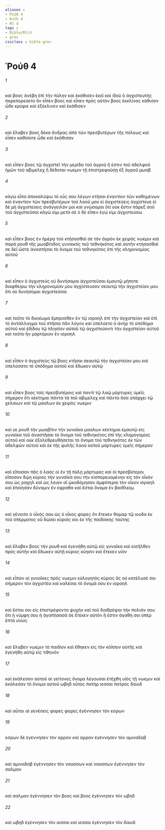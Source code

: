 ```yaml
---
aliases : 
- Ῥούθ 4
- Ruth 4
- Rt 4
tags : 
- Bible/Rt/4
- grec
cssclass : bible-grec
---
```


# Ῥούθ 4

###### 1
καὶ βοος ἀνέβη ἐπὶ τὴν πύλην καὶ ἐκάθισεν ἐκεῖ καὶ ἰδοὺ ὁ ἀγχιστευτὴς παρεπορεύετο ὃν εἶπεν βοος καὶ εἶπεν πρὸς αὐτὸν βοος ἐκκλίνας κάθισον ὧδε κρύφιε καὶ ἐξέκλινεν καὶ ἐκάθισεν
###### 2
καὶ ἔλαβεν βοος δέκα ἄνδρας ἀπὸ τῶν πρεσβυτέρων τῆς πόλεως καὶ εἶπεν καθίσατε ὧδε καὶ ἐκάθισαν
###### 3
καὶ εἶπεν βοος τῷ ἀγχιστεῖ τὴν μερίδα τοῦ ἀγροῦ ἥ ἐστιν τοῦ ἀδελφοῦ ἡμῶν τοῦ αβιμελεχ ἣ δέδοται νωεμιν τῇ ἐπιστρεφούσῃ ἐξ ἀγροῦ μωαβ
###### 4
κἀγὼ εἶπα ἀποκαλύψω τὸ οὖς σου λέγων κτῆσαι ἐναντίον τῶν καθημένων καὶ ἐναντίον τῶν πρεσβυτέρων τοῦ λαοῦ μου εἰ ἀγχιστεύεις ἀγχίστευε εἰ δὲ μὴ ἀγχιστεύεις ἀνάγγειλόν μοι καὶ γνώσομαι ὅτι οὐκ ἔστιν πάρεξ σοῦ τοῦ ἀγχιστεῦσαι κἀγώ εἰμι μετὰ σέ ὁ δὲ εἶπεν ἐγώ εἰμι ἀγχιστεύσω
###### 5
καὶ εἶπεν βοος ἐν ἡμέρᾳ τοῦ κτήσασθαί σε τὸν ἀγρὸν ἐκ χειρὸς νωεμιν καὶ παρὰ ρουθ τῆς μωαβίτιδος γυναικὸς τοῦ τεθνηκότος καὶ αὐτὴν κτήσασθαί σε δεῖ ὥστε ἀναστῆσαι τὸ ὄνομα τοῦ τεθνηκότος ἐπὶ τῆς κληρονομίας αὐτοῦ
###### 6
καὶ εἶπεν ὁ ἀγχιστεύς οὐ δυνήσομαι ἀγχιστεῦσαι ἐμαυτῷ μήποτε διαφθείρω τὴν κληρονομίαν μου ἀγχίστευσον σεαυτῷ τὴν ἀγχιστείαν μου ὅτι οὐ δυνήσομαι ἀγχιστεῦσαι
###### 7
καὶ τοῦτο τὸ δικαίωμα ἔμπροσθεν ἐν τῷ ισραηλ ἐπὶ τὴν ἀγχιστείαν καὶ ἐπὶ τὸ ἀντάλλαγμα τοῦ στῆσαι πᾶν λόγον καὶ ὑπελύετο ὁ ἀνὴρ τὸ ὑπόδημα αὐτοῦ καὶ ἐδίδου τῷ πλησίον αὐτοῦ τῷ ἀγχιστεύοντι τὴν ἀγχιστείαν αὐτοῦ καὶ τοῦτο ἦν μαρτύριον ἐν ισραηλ
###### 8
καὶ εἶπεν ὁ ἀγχιστεὺς τῷ βοος κτῆσαι σεαυτῷ τὴν ἀγχιστείαν μου καὶ ὑπελύσατο τὸ ὑπόδημα αὐτοῦ καὶ ἔδωκεν αὐτῷ
###### 9
καὶ εἶπεν βοος τοῖς πρεσβυτέροις καὶ παντὶ τῷ λαῷ μάρτυρες ὑμεῖς σήμερον ὅτι κέκτημαι πάντα τὰ τοῦ αβιμελεχ καὶ πάντα ὅσα ὑπάρχει τῷ χελαιων καὶ τῷ μααλων ἐκ χειρὸς νωεμιν
###### 10
καί γε ρουθ τὴν μωαβῖτιν τὴν γυναῖκα μααλων κέκτημαι ἐμαυτῷ εἰς γυναῖκα τοῦ ἀναστῆσαι τὸ ὄνομα τοῦ τεθνηκότος ἐπὶ τῆς κληρονομίας αὐτοῦ καὶ οὐκ ἐξολεθρευθήσεται τὸ ὄνομα τοῦ τεθνηκότος ἐκ τῶν ἀδελφῶν αὐτοῦ καὶ ἐκ τῆς φυλῆς λαοῦ αὐτοῦ μάρτυρες ὑμεῖς σήμερον
###### 11
καὶ εἴποσαν πᾶς ὁ λαὸς οἱ ἐν τῇ πύλῃ μάρτυρες καὶ οἱ πρεσβύτεροι εἴποσαν δῴη κύριος τὴν γυναῖκά σου τὴν εἰσπορευομένην εἰς τὸν οἶκόν σου ὡς ραχηλ καὶ ὡς λειαν αἳ ᾠκοδόμησαν ἀμφότεραι τὸν οἶκον ισραηλ καὶ ἐποίησαν δύναμιν ἐν εφραθα καὶ ἔσται ὄνομα ἐν βαιθλεεμ
###### 12
καὶ γένοιτο ὁ οἶκός σου ὡς ὁ οἶκος φαρες ὃν ἔτεκεν θαμαρ τῷ ιουδα ἐκ τοῦ σπέρματος οὗ δώσει κύριός σοι ἐκ τῆς παιδίσκης ταύτης
###### 13
καὶ ἔλαβεν βοος τὴν ρουθ καὶ ἐγενήθη αὐτῷ εἰς γυναῖκα καὶ εἰσῆλθεν πρὸς αὐτήν καὶ ἔδωκεν αὐτῇ κύριος κύησιν καὶ ἔτεκεν υἱόν
###### 14
καὶ εἶπαν αἱ γυναῖκες πρὸς νωεμιν εὐλογητὸς κύριος ὃς οὐ κατέλυσέ σοι σήμερον τὸν ἀγχιστέα καὶ καλέσαι τὸ ὄνομά σου ἐν ισραηλ
###### 15
καὶ ἔσται σοι εἰς ἐπιστρέφοντα ψυχὴν καὶ τοῦ διαθρέψαι τὴν πολιάν σου ὅτι ἡ νύμφη σου ἡ ἀγαπήσασά σε ἔτεκεν αὐτόν ἥ ἐστιν ἀγαθή σοι ὑπὲρ ἑπτὰ υἱούς
###### 16
καὶ ἔλαβεν νωεμιν τὸ παιδίον καὶ ἔθηκεν εἰς τὸν κόλπον αὐτῆς καὶ ἐγενήθη αὐτῷ εἰς τιθηνόν
###### 17
καὶ ἐκάλεσαν αὐτοῦ αἱ γείτονες ὄνομα λέγουσαι ἐτέχθη υἱὸς τῇ νωεμιν καὶ ἐκάλεσαν τὸ ὄνομα αὐτοῦ ωβηδ οὗτος πατὴρ ιεσσαι πατρὸς δαυιδ
###### 18
καὶ αὗται αἱ γενέσεις φαρες φαρες ἐγέννησεν τὸν εσρων
###### 19
εσρων δὲ ἐγέννησεν τὸν αρραν καὶ αρραν ἐγέννησεν τὸν αμιναδαβ
###### 20
καὶ αμιναδαβ ἐγέννησεν τὸν ναασσων καὶ ναασσων ἐγέννησεν τὸν σαλμαν
###### 21
καὶ σαλμαν ἐγέννησεν τὸν βοος καὶ βοος ἐγέννησεν τὸν ωβηδ
###### 22
καὶ ωβηδ ἐγέννησεν τὸν ιεσσαι καὶ ιεσσαι ἐγέννησεν τὸν δαυιδ
